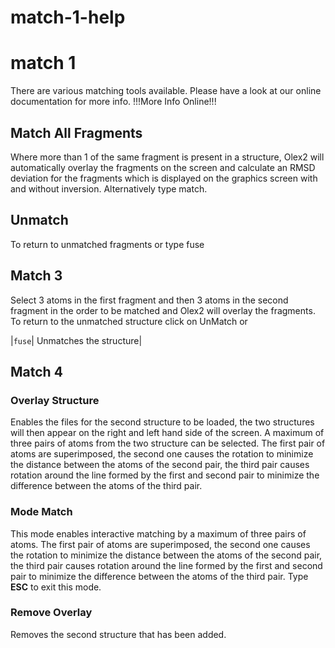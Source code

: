 # match-1-help

# match 1
There are various matching tools available. Please have a look at our online documentation for more info. !!!More Info Online!!!

## Match All Fragments 
Where more than 1 of the same fragment is present in a structure, Olex2 will automatically overlay the fragments on the screen and calculate an RMSD deviation for the fragments which is displayed on the graphics screen with and without inversion. Alternatively type match.

## Unmatch 
To return to unmatched fragments or type fuse 

## Match 3 
Select 3 atoms in the first fragment and then 3 atoms in the second fragment in the order to be matched and Olex2 will overlay the fragments. To return to the unmatched structure click on UnMatch or
 
|`fuse`| Unmatches the structure| 

## Match 4 

### Overlay Structure 
Enables the files for the second structure to be loaded, the two structures will then appear on the right and left hand side of the screen. A maximum of three pairs of atoms from the two structure can be selected. The first pair of atoms are superimposed, the second one causes the rotation to minimize the distance between the atoms of the second pair, the third pair causes rotation around the line formed by the first and second pair to minimize the difference between the atoms of the third pair. 

### Mode Match 
This mode enables interactive matching by a maximum of three pairs of atoms. The first pair of atoms are superimposed, the second one causes the rotation to minimize the distance between the atoms of the second pair, the third pair causes rotation around the line formed by the first and second pair to minimize the difference between the atoms of the third pair. Type **ESC** to exit this mode.

### Remove Overlay 
Removes the second structure that has been added.
